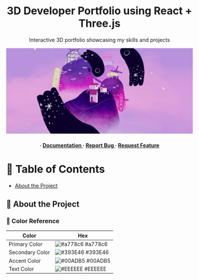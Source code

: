 <div align='center'>

<h1>3D Developer Portfolio using React + Three.js</h1>
<p>Interactive 3D portfolio showcasing my skills and projects</p>

![Home image](home.png)

<h4> <span> · </span> <a href="https://github.com/isha-k/3dPortfolio/blob/master/README.md"> Documentation </a> <span> · </span> <a href="https://github.com/isha-k/3dPortfolio/issues"> Report Bug </a> <span> · </span> <a href="https://github.com/isha-k/3dPortfolio/issues"> Request Feature </a> </h4>


</div>

# :notebook_with_decorative_cover: Table of Contents

- [About the Project](#star2-about-the-project)


## :star2: About the Project

### :art: Color Reference
| Color | Hex |
| --------------- | ---------------------------------------------------------------- |
| Primary Color | ![#a778c6](https://via.placeholder.com/10/a778c6?text=+) #a778c6 |
| Secondary Color | ![#393E46](https://via.placeholder.com/10/393E46?text=+) #393E46 |
| Accent Color | ![#00ADB5](https://via.placeholder.com/10/00ADB5?text=+) #00ADB5 |
| Text Color | ![#EEEEEE](https://via.placeholder.com/10/EEEEEE?text=+) #EEEEEE |

